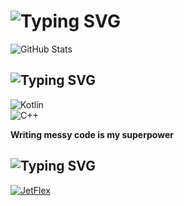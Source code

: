 # ![Typing SVG](https://readme-typing-svg.herokuapp.com?color=FFFFFF&size=30&pause=1000&center=true&&width=430&lines=Hi%2C+I'm+Alexoqool!;Welcome+to+my+profile!;Check+out+my+projects!)

![GitHub Stats](https://github-readme-stats.vercel.app/api?username=alexoqool&show_icons=true&count_private=true&border_radius=0&hide_border=true&theme=dark)

## ![Typing SVG](https://readme-typing-svg.herokuapp.com?color=FFFFFF&size=30&pause=1000&center=true&&width=430&lines=Skills+and+learning)

![Kotlin](https://custom-icon-badges.demolab.com/badge/Kotlin-Learning-00599C?color=434343&labelColor=151515&logoColor=7BEB95&style=for-the-badge&logo=kotlin)  
![C++](https://custom-icon-badges.demolab.com/badge/C++-Learning-00599C?color=434343&labelColor=151515&logoColor=7BEB95&style=for-the-badge&logo=cplusplus)

**Writing messy code is my superpower**

## ![Typing SVG](https://readme-typing-svg.herokuapp.com?color=FFFFFF&size=30&pause=1000&center=true&&width=430&lines=My+main+repositories)

[![JetFlex](https://github-readme-stats.vercel.app/api/pin/?username=Alexoqool&repo=JetFlex&border_radius=0&hide_border=true&theme=dark)](https://github.com/Alexoqool/JetFlex)